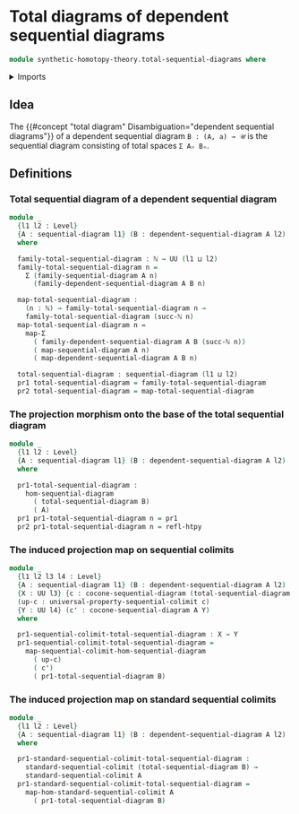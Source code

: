 # Total diagrams of dependent sequential diagrams

```agda
module synthetic-homotopy-theory.total-sequential-diagrams where
```

<details><summary>Imports</summary>

```agda
open import elementary-number-theory.natural-numbers

open import foundation.dependent-pair-types
open import foundation.functoriality-dependent-pair-types
open import foundation.homotopies
open import foundation.universe-levels

open import synthetic-homotopy-theory.cocones-under-sequential-diagrams
open import synthetic-homotopy-theory.dependent-sequential-diagrams
open import synthetic-homotopy-theory.functoriality-sequential-colimits
open import synthetic-homotopy-theory.morphisms-sequential-diagrams
open import synthetic-homotopy-theory.sequential-colimits
open import synthetic-homotopy-theory.sequential-diagrams
open import synthetic-homotopy-theory.universal-property-sequential-colimits
```

</details>

## Idea

The {{#concept "total diagram" Disambiguation="dependent sequential diagrams"}}
of a dependent sequential diagram `B : (A, a) → 𝒰` is the sequential diagram
consisting of total spaces `Σ Aₙ Bₙ`.

## Definitions

### Total sequential diagram of a dependent sequential diagram

```agda
module _
  {l1 l2 : Level}
  {A : sequential-diagram l1} (B : dependent-sequential-diagram A l2)
  where

  family-total-sequential-diagram : ℕ → UU (l1 ⊔ l2)
  family-total-sequential-diagram n =
    Σ (family-sequential-diagram A n)
      (family-dependent-sequential-diagram A B n)

  map-total-sequential-diagram :
    (n : ℕ) → family-total-sequential-diagram n →
    family-total-sequential-diagram (succ-ℕ n)
  map-total-sequential-diagram n =
    map-Σ
      ( family-dependent-sequential-diagram A B (succ-ℕ n))
      ( map-sequential-diagram A n)
      ( map-dependent-sequential-diagram A B n)

  total-sequential-diagram : sequential-diagram (l1 ⊔ l2)
  pr1 total-sequential-diagram = family-total-sequential-diagram
  pr2 total-sequential-diagram = map-total-sequential-diagram
```

### The projection morphism onto the base of the total sequential diagram

```agda
module _
  {l1 l2 : Level}
  {A : sequential-diagram l1} (B : dependent-sequential-diagram A l2)
  where

  pr1-total-sequential-diagram :
    hom-sequential-diagram
      ( total-sequential-diagram B)
      ( A)
  pr1 pr1-total-sequential-diagram n = pr1
  pr2 pr1-total-sequential-diagram n = refl-htpy
```

### The induced projection map on sequential colimits

```agda
module _
  {l1 l2 l3 l4 : Level}
  {A : sequential-diagram l1} (B : dependent-sequential-diagram A l2)
  {X : UU l3} {c : cocone-sequential-diagram (total-sequential-diagram B) X}
  (up-c : universal-property-sequential-colimit c)
  {Y : UU l4} (c' : cocone-sequential-diagram A Y)
  where

  pr1-sequential-colimit-total-sequential-diagram : X → Y
  pr1-sequential-colimit-total-sequential-diagram =
    map-sequential-colimit-hom-sequential-diagram
      ( up-c)
      ( c')
      ( pr1-total-sequential-diagram B)
```

### The induced projection map on standard sequential colimits

```agda
module _
  {l1 l2 : Level}
  {A : sequential-diagram l1} (B : dependent-sequential-diagram A l2)
  where

  pr1-standard-sequential-colimit-total-sequential-diagram :
    standard-sequential-colimit (total-sequential-diagram B) →
    standard-sequential-colimit A
  pr1-standard-sequential-colimit-total-sequential-diagram =
    map-hom-standard-sequential-colimit A
      ( pr1-total-sequential-diagram B)
```
